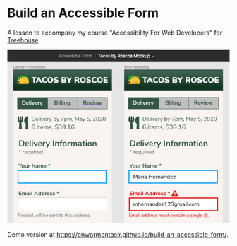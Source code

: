 # Build an Accessible Form

A lesson to accompany my course "Accessibility For Web Developers" for [Treehouse](https://teamtreehouse.com/).

![mockup of a food delivery form for a restaurant called Tacos By Roscoe](mockup.png "mockup of a food delivery form for a restaurant called Tacos By Roscoe")

Demo version at https://anwarmontasir.github.io/build-an-accessible-form/.